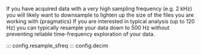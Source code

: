 If you have acquired data with a very high sampling frequency (e.g. 2 kHz)
you will likely want to downsample to lighten up the size of the files you
are working with (pragmatics)
If you are interested in typical analysis (up to 120 Hz) you can typically
resample your data down to 500 Hz without preventing reliable time-frequency
exploration of your data.

::: config.resample_sfreq
::: config.decim
